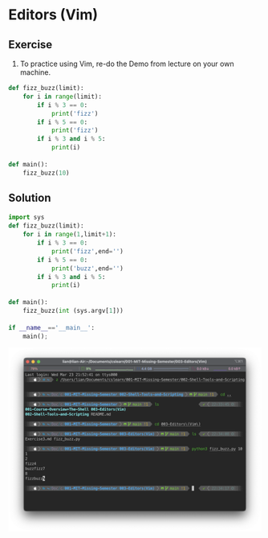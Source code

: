 # Editors (Vim)

## Exercise

1. To practice using Vim, re-do the Demo from lecture on your own machine.

```python
def fizz_buzz(limit):
    for i in range(limit):
        if i % 3 == 0:
            print('fizz')
        if i % 5 == 0:
            print('fizz')
        if i % 3 and i % 5:
            print(i)

def main():
    fizz_buzz(10)
```

## Solution

```python
import sys
def fizz_buzz(limit):
    for i in range(1,limit+1):
        if i % 3 == 0:
            print('fizz',end='')
        if i % 5 == 0:
            print('buzz',end='')
        if i % 3 and i % 5:
            print(i)

def main():
    fizz_buzz(int (sys.argv[1]))

if __name__=='__main__':
    main();
```
![iterm](fig3-1.png)